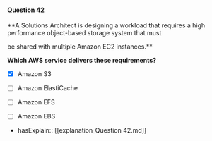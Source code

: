 #### Question  42

**A Solutions Architect is designing a workload that requires a high performance object-based storage system that must

be shared with multiple Amazon EC2 instances.**

**Which AWS service delivers these requirements?**

- [x] Amazon S3

- [ ] Amazon ElastiCache

- [ ] Amazon EFS

- [ ] Amazon EBS

- hasExplain:: [[explanation_Question  42.md]]

